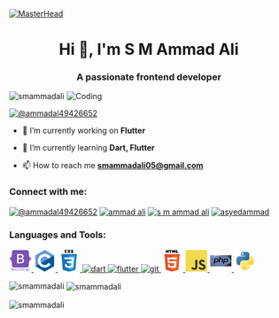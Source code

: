 [![MasterHead](https://miro.medium.com/max/1400/1*vkfI4nFNheC5v0p7wzDtGg.gif)](https://smammadali.io)
<h1 align="center">Hi 👋, I'm S M Ammad Ali</h1>
<h3 align="center">A passionate frontend developer</h3>
<img align="right" alt="Coding" width="400" src="https://encrypted-tbn0.gstatic.com/images?q=tbn:ANd9GcQjwC-JaLeSezL_YLCt9_qEcYlVge-Tmyf-Yg&usqp=CAU">


<p align="left"> <img src="https://komarev.com/ghpvc/?username=smammadali&label=Profile%20views&color=0e75b6&style=flat" alt="smammadali" /> </p>

<p align="left"> <a href="https://twitter.com/@ammadal49426652" target="blank"><img src="https://img.shields.io/twitter/follow/@ammadal49426652?logo=twitter&style=for-the-badge" alt="@ammadal49426652" /></a> </p>

- 🔭 I’m currently working on **Flutter**

- 🌱 I’m currently learning **Dart, Flutter**

- 📫 How to reach me **smammadali05@gmail.com**

<h3 align="left">Connect with me:</h3>
<p align="left">
<a href="https://twitter.com/@ammadal49426652" target="blank"><img align="center" src="https://raw.githubusercontent.com/rahuldkjain/github-profile-readme-generator/master/src/images/icons/Social/twitter.svg" alt="@ammadal49426652" height="30" width="40" /></a>
<a href="https://linkedin.com/in/ammad ali" target="blank"><img align="center" src="https://raw.githubusercontent.com/rahuldkjain/github-profile-readme-generator/master/src/images/icons/Social/linked-in-alt.svg" alt="ammad ali" height="30" width="40" /></a>
<a href="https://fb.com/s m ammad ali" target="blank"><img align="center" src="https://raw.githubusercontent.com/rahuldkjain/github-profile-readme-generator/master/src/images/icons/Social/facebook.svg" alt="s m ammad ali" height="30" width="40" /></a>
<a href="https://instagram.com/asyedammad" target="blank"><img align="center" src="https://raw.githubusercontent.com/rahuldkjain/github-profile-readme-generator/master/src/images/icons/Social/instagram.svg" alt="asyedammad" height="30" width="40" /></a>
</p>

<h3 align="left">Languages and Tools:</h3>
<p align="left"> <a href="https://getbootstrap.com" target="_blank" rel="noreferrer"> <img src="https://raw.githubusercontent.com/devicons/devicon/master/icons/bootstrap/bootstrap-plain-wordmark.svg" alt="bootstrap" width="40" height="40"/> </a> <a href="https://www.cprogramming.com/" target="_blank" rel="noreferrer"> <img src="https://raw.githubusercontent.com/devicons/devicon/master/icons/c/c-original.svg" alt="c" width="40" height="40"/> </a> <a href="https://www.w3schools.com/css/" target="_blank" rel="noreferrer"> <img src="https://raw.githubusercontent.com/devicons/devicon/master/icons/css3/css3-original-wordmark.svg" alt="css3" width="40" height="40"/> </a> <a href="https://dart.dev" target="_blank" rel="noreferrer"> <img src="https://www.vectorlogo.zone/logos/dartlang/dartlang-icon.svg" alt="dart" width="40" height="40"/> </a> <a href="https://flutter.dev" target="_blank" rel="noreferrer"> <img src="https://www.vectorlogo.zone/logos/flutterio/flutterio-icon.svg" alt="flutter" width="40" height="40"/> </a> <a href="https://git-scm.com/" target="_blank" rel="noreferrer"> <img src="https://www.vectorlogo.zone/logos/git-scm/git-scm-icon.svg" alt="git" width="40" height="40"/> </a> <a href="https://www.w3.org/html/" target="_blank" rel="noreferrer"> <img src="https://raw.githubusercontent.com/devicons/devicon/master/icons/html5/html5-original-wordmark.svg" alt="html5" width="40" height="40"/> </a> <a href="https://developer.mozilla.org/en-US/docs/Web/JavaScript" target="_blank" rel="noreferrer"> <img src="https://raw.githubusercontent.com/devicons/devicon/master/icons/javascript/javascript-original.svg" alt="javascript" width="40" height="40"/> </a> <a href="https://www.php.net" target="_blank" rel="noreferrer"> <img src="https://raw.githubusercontent.com/devicons/devicon/master/icons/php/php-original.svg" alt="php" width="40" height="40"/> </a> <a href="https://www.python.org" target="_blank" rel="noreferrer"> <img src="https://raw.githubusercontent.com/devicons/devicon/master/icons/python/python-original.svg" alt="python" width="40" height="40"/> </a> </p>

<p><img align="left" src="https://github-readme-stats.vercel.app/api/top-langs?username=smammadali&show_icons=true&locale=en&layout=compact" alt="smammadali" /></p>

<p>&nbsp;<img align="center" src="https://github-readme-stats.vercel.app/api?username=smammadali&show_icons=true&locale=en" alt="smammadali" /></p>

<p><img align="center" src="https://github-readme-streak-stats.herokuapp.com/?user=smammadali&" alt="smammadali" /></p>

